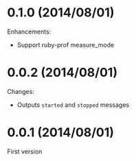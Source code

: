 # 0.1.0 (2014/08/01)

Enhancements:

* Support ruby-prof measure_mode

# 0.0.2 (2014/08/01)

Changes:

* Outputs `started` and `stopped` messages

# 0.0.1 (2014/08/01)

First version
